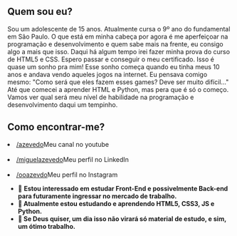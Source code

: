 <!DOCTYPE html>
<html lang="en">
<head>
    <meta charset="UTF-8">
    <meta name="viewport" content="width=device-width, initial-scale=1.0">
    <style>
        h2 {
            color: "#00ff00";
        }
    </style>
</head>
<body>
    <h2>Quem sou eu?</h2>
        <p> Sou um adolescente de 15 anos. Atualmente cursa o 9º ano do fundamental em São Paulo. O que está em minha cabeça por agora é me aperfeiçoar na programação e desenvolvimento e quem sabe mais na frente, eu consigo algo a mais que isso. Daqui há algum tempo irei fazer minha prova do curso de HTML5 e CSS. Espero passar e conseguir o meu certificado. Isso é quase um sonho pra mim! Esse sonho começa quando eu tinha meus 10 anos e andava vendo aqueles jogos na internet. Eu pensava comigo mesmo: "Como será que eles fazem esses games? Deve ser muito difícil..." Até que comecei a aprender HTML e Python, mas pera que é só o começo. Vamos ver qual será meu nível de habilidade na programação e desenvolvimento daqui um tempinho.</p>
    <h2>Como encontrar-me?</h2>
                <li><a href="https://www.youtube.com/channel/UCEcSHF7PoMFRDoMAhtrF1Lw" target="_blank" rel="external">/azevedo</a>Meu canal no youtube</li><br>
                <li><a href="https://www.linkedin.com/in/miguel-azevedo-8b3ab3286/">/miguelazevedo</a>Meu perfil no LinkedIn</li><br>
                <li><a href="https://www.instagram.com/ooazevdo/">/ooazevdo</a>Meu perfil no Instagram</li>
</body>
</html>

- 👀 <strong>Estou interessado em estudar Front-End e possivelmente Back-end para futuramente ingressar no mercado de trabalho.
- 🌱 Atualmente estou estudando e aprendendo HTML5, CSS3, JS e Python.
- 💞️ Se Deus quiser, um dia isso não virará só material de estudo, e sim, um ótimo trabalho.

<!---
Não tenha medo do caminho, tenha medo de não caminhar.
--->

